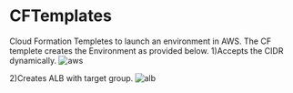 # CFTemplates
Cloud Formation Templetes to launch an environment in AWS.
The CF templete creates the Environment as provided below.
1)Accepts the CIDR dynamically.
![aws](https://user-images.githubusercontent.com/13063473/43916198-bfdacf08-9bc1-11e8-873d-09728307fa95.PNG)

2)Creates ALB with target group.
![alb](https://user-images.githubusercontent.com/13063473/43916232-da0c0702-9bc1-11e8-9a9d-0a9cee4aafce.PNG)
